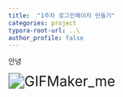 ```yaml
---
title:  "1주차 로그인페이지 만들기"
categories: project
typora-root-url: ..\
author_profile: false
---
```


안녕

<img src="/images/2024-04-24-first/GIFMaker_me.gif" alt="GIFMaker_me" style="zoom: 200%;" />
